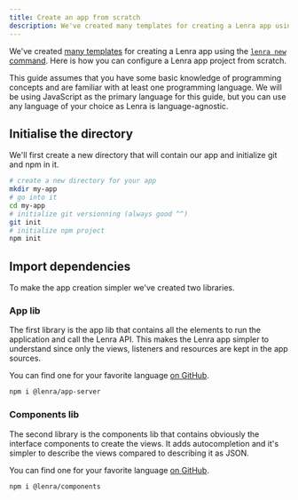 ```yaml
---
title: Create an app from scratch
description: We've created many templates for creating a Lenra app using the 'lenra new' command but this guide explain how to create one from scratch.
---
```


We've created [many templates](/getting-started/create-project.html#createwithyourfavoritelanguage) for creating a Lenra app using the [`lenra new` command](/references/cli/commands/new.html).
Here is how you can configure a Lenra app project from scratch.

This guide assumes that you have some basic knowledge of programming concepts and are familiar with at least one programming language.
We will be using JavaScript as the primary language for this guide, but you can use any language of your choice as Lenra is language-agnostic.

## Initialise the directory

We'll first create a new directory that will contain our app and initialize git and npm in it.

```bash
# create a new directory for your app
mkdir my-app
# go into it
cd my-app
# initialize git versionning (always good ^^)
git init
# initialize npm project
npm init
```

## Import dependencies

To make the app creation simpler we've created two libraries.

### App lib

The first library is the app lib that contains all the elements to run the application and call the Lenra API.
This makes the Lenra app simpler to understand since only the views, listeners and resources are kept in the app sources.

You can find one for your favorite language [on GitHub](https://github.com/search?q=topic%3Aapp-lib+topic%3Alenra&type=Repositories).

```bash
npm i @lenra/app-server
```


### Components lib

The second library is the components lib that contains obviously the interface components to create the views.
It adds autocompletion and it's simpler to describe the views compared to describing it as JSON.

You can find one for your favorite language [on GitHub](https://github.com/search?q=topic%3Acomponents-lib+topic%3Alenra&type=Repositories).

```bash
npm i @lenra/components
```


